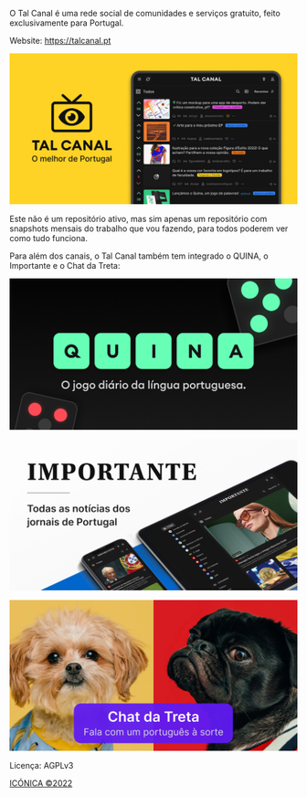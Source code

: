O Tal Canal é uma rede social de comunidades e serviços gratuito, feito exclusivamente para Portugal.

Website: https://talcanal.pt

![Tal Canal](https://github.com/andresilvasantos/talcanal/blob/main/src/client/assets/images/og-image.jpg)

Este não é um repositório ativo, mas sim apenas um repositório com snapshots mensais do trabalho que vou fazendo,
para todos poderem ver como tudo funciona.

Para além dos canais, o Tal Canal também tem integrado o QUINA, o Importante e o Chat da Treta:

![QUINA](https://github.com/andresilvasantos/talcanal/blob/main/src/client/assets/images/og-image-quina.jpg)

![Notícias do Importante](https://github.com/andresilvasantos/talcanal/blob/main/src/client/assets/images/og-image-news.jpg)

![Chat da Treta](https://github.com/andresilvasantos/talcanal/blob/main/src/client/assets/images/og-image-chatdatreta.jpg)

Licença: AGPLv3

[ICÓNICA ©2022](https://iconica.pt)

